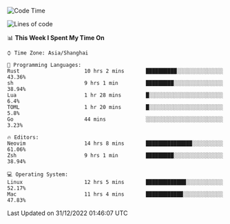 <!--START_SECTION:waka-->
![Code Time](http://img.shields.io/badge/Code%20Time-1%2C099%20hrs%2022%20mins-blue)

![Lines of code](https://img.shields.io/badge/From%20Hello%20World%20I%27ve%20Written-24%20Thousand%20lines%20of%20code-blue)

📊 **This Week I Spent My Time On** 

```text
⌚︎ Time Zone: Asia/Shanghai

💬 Programming Languages: 
Rust                     10 hrs 2 mins       ██████████░░░░░░░░░░░░░░░   43.36% 
sh                       9 hrs 1 min         █████████░░░░░░░░░░░░░░░░   38.94% 
Lua                      1 hr 28 mins        █░░░░░░░░░░░░░░░░░░░░░░░░   6.4% 
TOML                     1 hr 20 mins        █░░░░░░░░░░░░░░░░░░░░░░░░   5.8% 
Go                       44 mins             ░░░░░░░░░░░░░░░░░░░░░░░░░   3.23%

🔥 Editors: 
Neovim                   14 hrs 8 mins       ███████████████░░░░░░░░░░   61.06% 
Zsh                      9 hrs 1 min         █████████░░░░░░░░░░░░░░░░   38.94%

💻 Operating System: 
Linux                    12 hrs 5 mins       █████████████░░░░░░░░░░░░   52.17% 
Mac                      11 hrs 4 mins       ████████████░░░░░░░░░░░░░   47.83%

```


 Last Updated on 31/12/2022 01:46:07 UTC
<!--END_SECTION:waka-->
